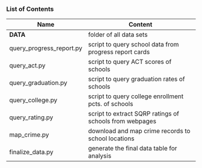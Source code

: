 ### List of Contents

Name | Content
---- | -------
**DATA** | folder of all data sets
query_progress_report.py | script to query school data from progress report cards
query_act.py | script to query ACT scores of schools
query_graduation.py | script to query graduation rates of schools
query_college.py | script to query college enrollment pcts. of schools
query_rating.py | script to extract SQRP ratings of schools from webpages
map_crime.py | download and map crime records to school locations
finalize_data.py | generate the final data table for analysis

